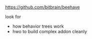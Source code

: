 https://github.com/bitbrain/beehave

look for
- how behavior trees work
- hwo to build complex addon cleanly